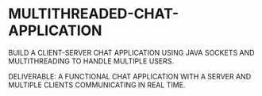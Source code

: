 # MULTITHREADED-CHAT-APPLICATION

BUILD A CLIENT-SERVER CHAT APPLICATION
USING JAVA SOCKETS AND
MULTITHREADING TO HANDLE MULTIPLE
USERS.

DELIVERABLE: A FUNCTIONAL CHAT
APPLICATION WITH A SERVER AND MULTIPLE
CLIENTS COMMUNICATING IN REAL TIME.
